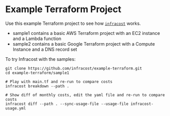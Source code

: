 # Example Terraform Project

Use this example Terraform project to see how [`infracost`](https://www.infracost.io) works.
- sample1 contains a basic AWS Terraform project with an EC2 instance and a Lambda function
- sample2 contains a basic Google Terraform project with a Compute Instance and a DNS record set

To try Infracost with the samples:
```
git clone https://github.com/infracost/example-terraform.git
cd example-terraform/sample1

# Play with main.tf and re-run to compare costs
infracost breakdown --path .

# Show diff of monthly costs, edit the yaml file and re-run to compare costs
infracost diff --path . --sync-usage-file --usage-file infracost-usage.yml
```
